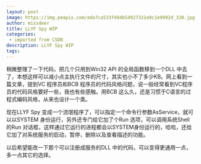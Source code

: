 ```yaml
---
layout: post
image: https://img.peapix.com/ada7ca533f494b54927321e8c1e9992d_320.jpg
author: missdeer
title: LLYF Spy WIP
categories: 
 - imported from CSDN
description: LLYF Spy WIP
tags: 
---
```


稍微整理了一下代码，把几个只用到Win32 API 的全局函数移到一个DLL 中去了，本想这样可以减小点主执行文件的尺寸，其实也小不了多少KB。网上看到一篇文章，提到VC 程序员和BCB 程序员的代码风格问题，说一般经常看到VC程序员的代码风格要好一些，我也有些感触。用BCB 这么久，还是习惯于C语言的过程式编码风格，从来也设计一个类。

现在LLYF Spy 变成一个流氓程序了，可以指定一个命令行参数AsService，就可以以SYSTEM 身份运行，另外还专门给它加了个Run 选项，可以调用系统Shell 的Run 对话框，这样通过它运行的进程都会以SYSTEM身份运行的，哈哈，还给它加了对系统服务的启动，暂停，删除以及查看描述的功能。

以后希望能改一下那个可以注册成服务的DLL 中的代码，可以变得更通用一点，多一点其它的选择。
